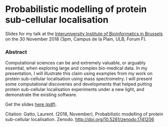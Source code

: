# Probabilistic modelling of protein sub-cellular localisation

Slides for my talk at the [Interuniversity Institute of Bioinformatics
in Brussels](https://ibsquare.be/) on the 30 November 2018 (3pm,
Campus de la Plain, ULB, Forum F).

### Abstract

Computational sciences can be and extremely valuable, or arguably
essential, when exploring large and complex bio-medical data. In my
presentation, I will illustrate this claim using examples from my work
on protein sub-cellular localisation using mass spectrometry. I will
present some computational discoveries and developments that helped
putting protein sub-cellular localisation experiments under a new
light, and demonstrate the existing software.

Get the slides [here (pdf)](https://raw.githack.com/lgatto/2018_11_30_IB2_Bxl/master/slides.pdf).

Citation: Gatto, Laurent. (2018, November). Probabilistic modelling of
protein sub-cellular
localisation. Zenodo. http://doi.org/10.5281/zenodo.1741206
